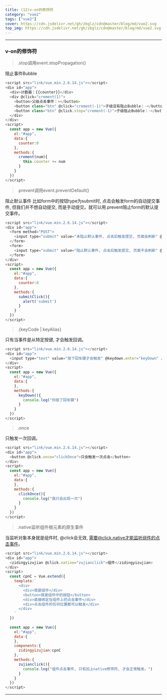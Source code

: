 ```yaml
---
title: (12)v-on的修饰符
category: "vue2"
tags: ["vue2"]
cover: https://cdn.jsdelivr.net/gh/zbglz/cdn@master/blog/md/vue2.svg
top_img: https://cdn.jsdelivr.net/gh/zbglz/cdn@master/blog/md/vue2.svg
---
```


***

### v-on的修饰符



> .stop调用event.stopPropagation()

阻止事件Bubble


```js vue2
<script src="link/vue.min.2.6.14.js"></script>
<div id="app">
  <div>计数器：{{counter}}</div>
  <div @click="crement(1)">
    <button>父级点击事件：+</button>
    <button class="btn" @click="crement(-1)">子级没有阻止Bubble：-</button>
    <button class="btn" @click.stop="crement(-1)">子级阻止Bubble：-</button>
  </div>
</div>
<script>
  const app = new Vue({
    el:"#app",
    data:{
      counter:0
    },
    methods:{
      crement(num){
        this.counter += num
      }
    }
  })
</script>
```



> .prevent调用event.preventDefault()

阻止默认事件
比如form中的按钮type为submit时, 点击会触发form的自动提交事件, 但我们并不想自动提交, 而是手动提交。就可以用.prevent阻止form的默认提交事件。


```js vue2
<script src="link/vue.min.2.6.14.js"></script>
<div id="app">
  <form method="POST">
    <input type="submit" value="未阻止默认事件, 点击后触发提交, 页面会刷新" @click="submitClick" />
  </form>
  <form>
    <input type="submit" value="阻止默认事件, 点击后触发提交, 页面不会刷新" @click.prevent="submitClick" />
  </form>
</div>
<script>
  const app = new Vue({
    el:"#app",
    data:{
      counter:0
    },
    methods:{
      submitClick(){
        alert('submit')
      }
    }
  })
</script>
```




> .{keyCode | keyAlias}

只有当事件是从特定按键, 才会触发回调。


```js vue2
<script src="link/vue.min.2.6.14.js"></script>
<div id="app">
  <input type="text" value="按下回车键才会触发" @keydown.enter="keyDown" />
</div>
<script>
  const app = new Vue({
    el:"#app",
    data:{
    },
    methods:{
      keyDown(){
        console.log("你按了回车键")
      }
    }
  })
</script>
```


> .once

只触发一次回调。

```js vue2
<script src="link/vue.min.2.6.14.js"></script>
<div id="app">
  <button @click.once="clickOnce">只会触发一次点击</button>
</div>
<script>
  const app = new Vue({
    el:"#app",
    data:{
    },
    methods:{
      clickOnce(){
        console.log("我只会出现一次")
      }
    }
  })
</script>
```



> .native监听组件根元素的原生事件

当监听对象本身就是组件时, @click会无效, 需要@click.native才能监听组件的点击事件。


```js vue2
<script src="link/vue.min.2.6.14.js"></script>
<div id="app">
  <zidingyizujian @click.native="zujianclick">组件</zidingyizujian>
</div>
<script>
  const cpnC = Vue.extend({
    template:`
      <div>
        <div>我是组件</div>
        <button>我是组件中的按钮</button>
        <div>直接绑定在组件上的点击事件</div>
        <div>点击组件的任何位置都可以触发</div>
      </div>
    `
  })
  
  const app = new Vue({
    el:"#app",
    data:{
    },
    components:{
      zidingyizujian:cpnC
    },
    methods:{
      zujianclick(){
        console.log("组件点击事件, 只有加上native修饰符, 才会正常触发。")
      }
    }
  })
</script>
```



***